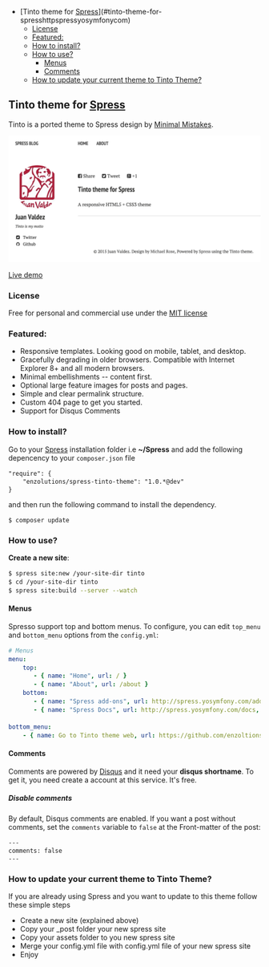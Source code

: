 <!-- START doctoc generated TOC please keep comment here to allow auto update -->
<!-- DON'T EDIT THIS SECTION, INSTEAD RE-RUN doctoc TO UPDATE -->

- [Tinto theme for [Spress](http://spress.yosymfony.com)](#tinto-theme-for-spresshttpspressyosymfonycom)
  - [License](#license)
  - [Featured:](#featured)
  - [How to install?](#how-to-install)
  - [How to use?](#how-to-use)
    - [Menus](#menus)
    - [Comments](#comments)
  - [How to update your current theme to Tinto Theme?](#how-to-update-your-current-theme-to-tinto-theme)

<!-- END doctoc generated TOC please keep comment here to allow auto update -->

## Tinto theme for [Spress](http://spress.yosymfony.com)

Tinto is a ported theme to Spress design by [Minimal Mistakes](https://github.com/mmistakes/minimal-mistakes).

![Spress Tinto](https://raw.githubusercontent.com/enzolutions/spress-tinto-theme/master/assets/images/spress_tinto.png)

[Live demo](http://enzolutions.com/)

### License
Free for personal and commercial use under the [MIT license](http://opensource.org/licenses/MIT)

### Featured:

* Responsive templates. Looking good on mobile, tablet, and desktop.
* Gracefully degrading in older browsers. Compatible with Internet Explorer 8+ and all modern browsers.
* Minimal embellishments -- content first.
* Optional large feature images for posts and pages.
* Simple and clear permalink structure.
* Custom 404 page to get you started.
* Support for Disqus Comments

### How to install?

Go to your [Spress](http://spress.yosymfony.com/) installation folder i.e  **~/Spress** and add the following depencency to your `composer.json` file

```
"require": {
    "enzolutions/spress-tinto-theme": "1.0.*@dev"
}
```

and then run the following command to install the dependency.

```
$ composer update
```

### How to use?

**Create a new site**:

```bash
$ spress site:new /your-site-dir tinto
$ cd /your-site-dir tinto
$ spress site:build --server --watch
```


#### Menus

Spresso support top and bottom menus. To configure, you can edit
`top_menu` and `bottom_menu` options from the `config.yml`:

```yaml
# Menus
menu:
    top:
       - { name: "Home", url: / }
       - { name: "About", url: /about }
    bottom:
       - { name: "Spress add-ons", url: http://spress.yosymfony.com/add-ons , target: '_blank'}
       - { name: "Spress Docs", url: http://spress.yosymfony.com/docs, target: '_blank' }

bottom_menu:
    - { name: Go to Tinto theme web, url: https://github.com/enzoltions/Spress-theme-tinto }

```

#### Comments

Comments are powered by [Disqus](disqus.com) and it need your
**disqus shortname**. To get it, you need create a account at this service.
It's free.

##### Disable comments

By default, Disqus comments are enabled. If you want a post without comments, set
the `comments` variable to `false` at the Front-matter of the post:
```
---
comments: false
---
```
### How to update your current theme to Tinto Theme?

If you are already using Spress and you want to update to this theme follow these simple steps

* Create a new site (explained above)
* Copy your _post folder your new spress site
* Copy your assets folder to you new spress site
* Merge your config.yml file with config.yml file of your new spress site
* Enjoy
